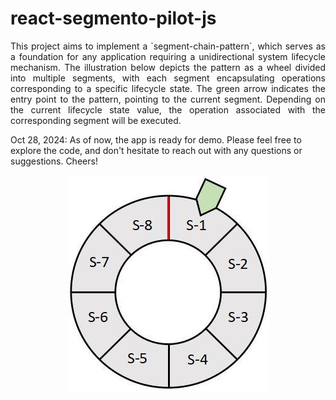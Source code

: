 # react-segmento-pilot-js

<p style="text-align: justify;">
  This project aims to implement a `segment-chain-pattern`, which serves as a foundation for any application requiring a unidirectional system lifecycle mechanism. The illustration below depicts the pattern as a wheel divided into multiple segments, with each segment encapsulating operations corresponding to a specific lifecycle state. The green arrow indicates the entry point to the pattern, pointing to the current segment. Depending on the current lifecycle state value, the operation associated with the corresponding segment will be executed.
</p>
<p>Oct 28, 2024:
As of now, the app is ready for demo. Please feel free to explore the code, and don't hesitate to reach out with any questions or suggestions. Cheers!
</p>
<p style="text-align: center;">
  <img src="assets/segmento-js.jpg" alt="segmento" />
</p>
